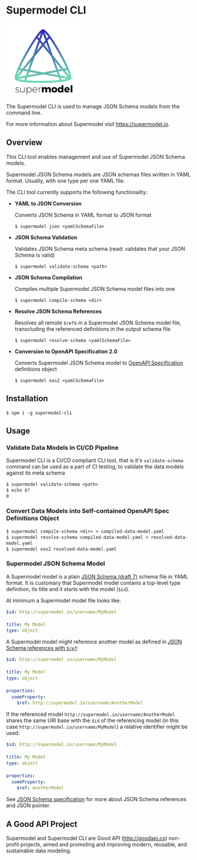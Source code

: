 # Supermodel CLI

[<img src="supermodel.svg" width="200">](http://supermodel.io)

The Supermodel CLI is used to manage JSON Schema models from the command line.

For more information about Supermodel visit <https://supermodel.io>.

## Overview
This CLI tool enables management and use of Supermodel JSON Schema models.

Supermodel JSON Schema models are JSON schemas files written in YAML format. Usually, with one type per one YAML file.

The CLI tool currently supports the following functionality:

- **YAML to JSON Conversion**

    Converts JSON Schema in YAML format to JSON format

    ```
    $ supermodel json <yamlSchemaFile>
    ```

- **JSON Schema Validation**

    Validates JSON Schema meta schema (read: validates that your JSON Schema is valid)

    ```
    $ supermodel validate-schema <path>
    ```

- **JSON Schema Compilation**

    Compiles multiple Supermodel JSON Schema model files into one

    ```
    $ supermodel compile-schema <dir>
    ```

- **Resolve JSON Schema References**

    Resolves all remote `$ref`s in a Supermodel JSON Schema model file, transcluding the referenced definitions in the output schema file

    ```
    $ supermodel resolve-schema <yamlSchemaFile>
    ```

- **Conversion to OpenAPI Specification 2.0**

    Converts Supermodel JSON Schema model to [OpenAPI Specification](https://github.com/OAI/OpenAPI-Specification/blob/master/versions/2.0.md) definitions object

    ```
    $ supermodel oas2 <yamlSchemaFile>
    ```

## Installation

```
$ npm i -g supermodel-cli
```

## Usage

### Validate Data Models in CI/CD Pipeline

Supermodel CLI is a CI/CD compliant CLI tool, that is it's `validate-schema` command can be used as a part of CI testing, to validate the data models against its meta schema

```
$ supermodel validate-schema <path>
$ echo $?
0
```

### Convert Data Models into Self-contained OpenAPI Spec Definitions Object

```
$ supermodel compile-schema <dir> > compiled-data-model.yaml
$ supermodel resolve-schema compiled-data-model.yaml > resolved-data-model.yaml
$ supermodel oas2 resolved-data-model.yaml
```

### Supermodel JSON Schema Model

A Supermodel model is a plain [JSON Schema (draft 7)](http://json-schema.org/specification.html) schema file in YAML format. It is customary that Supermodel model contains a top-level type definition, its title and it starts with the model (`$id`).

At minimum a Supermodel model file looks like:

```yaml
$id: http://supermodel.io/username/MyModel

title: My Model
type: object
```

A Supermodel model might reference another model as defined in [JSON Schema references with `$ref`](http://json-schema.org/latest/json-schema-core.html#rfc.section.8):


```yaml
$id: http://supermodel.io/username/MyModel

title: My Model
type: object

properties:
  someProperty:
    $ref: http://supermodel.io/username/AnotherModel
```

If the referenced model `http://supermodel.io/username/AnotherModel` shares the same URI base with the `$id` of the referencing model (in this case `http://supermodel.io/username/MyModel`) a relative identifier might be used:

```yaml
$id: http://supermodel.io/username/MyModel

title: My Model
type: object

properties:
  someProperty:
    $ref: AnotherModel
```

See [JSON Schema specification](http://json-schema.org/specification.html) for more about JSON Schema references and JSON pointer.

## A Good API Project

Supermodel and Supermodel CLI are Good API (<http://goodapi.co>) non-profit projects, aimed and promoting and improving modern, reusable, and sustainable data modeling.
